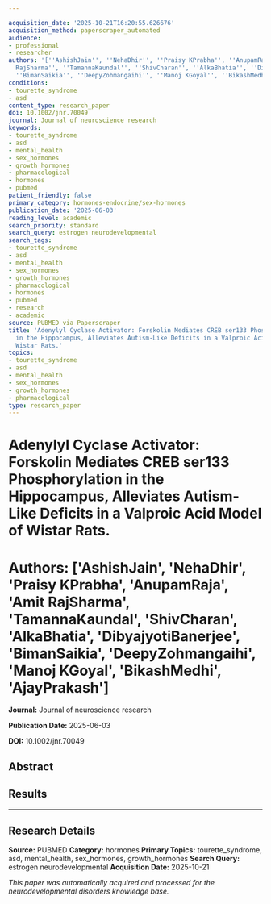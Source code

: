 ```yaml
---

acquisition_date: '2025-10-21T16:20:55.626676'
acquisition_method: paperscraper_automated
audience:
- professional
- researcher
authors: '[''AshishJain'', ''NehaDhir'', ''Praisy KPrabha'', ''AnupamRaja'', ''Amit
  RajSharma'', ''TamannaKaundal'', ''ShivCharan'', ''AlkaBhatia'', ''DibyajyotiBanerjee'',
  ''BimanSaikia'', ''DeepyZohmangaihi'', ''Manoj KGoyal'', ''BikashMedhi'', ''AjayPrakash'']'
conditions:
- tourette_syndrome
- asd
content_type: research_paper
doi: 10.1002/jnr.70049
journal: Journal of neuroscience research
keywords:
- tourette_syndrome
- asd
- mental_health
- sex_hormones
- growth_hormones
- pharmacological
- hormones
- pubmed
patient_friendly: false
primary_category: hormones-endocrine/sex-hormones
publication_date: '2025-06-03'
reading_level: academic
search_priority: standard
search_query: estrogen neurodevelopmental
search_tags:
- tourette_syndrome
- asd
- mental_health
- sex_hormones
- growth_hormones
- pharmacological
- hormones
- pubmed
- research
- academic
source: PUBMED via Paperscraper
title: 'Adenylyl Cyclase Activator: Forskolin Mediates CREB ser133 Phosphorylation
  in the Hippocampus, Alleviates Autism-Like Deficits in a Valproic Acid Model of
  Wistar Rats.'
topics:
- tourette_syndrome
- asd
- mental_health
- sex_hormones
- growth_hormones
- pharmacological
type: research_paper
---
```




# Adenylyl Cyclase Activator: Forskolin Mediates CREB ser133 Phosphorylation in the Hippocampus, Alleviates Autism-Like Deficits in a Valproic Acid Model of Wistar Rats.

# **Authors:** ['AshishJain', 'NehaDhir', 'Praisy KPrabha', 'AnupamRaja', 'Amit RajSharma', 'TamannaKaundal', 'ShivCharan', 'AlkaBhatia', 'DibyajyotiBanerjee', 'BimanSaikia', 'DeepyZohmangaihi', 'Manoj KGoyal', 'BikashMedhi', 'AjayPrakash']

**Journal:** Journal of neuroscience research

**Publication Date:** 2025-06-03

**DOI:** 10.1002/jnr.70049

## Abstract

## Results

---

## Research Details

**Source:** PUBMED
**Category:** hormones
**Primary Topics:** tourette_syndrome, asd, mental_health, sex_hormones, growth_hormones
**Search Query:** estrogen neurodevelopmental
**Acquisition Date:** 2025-10-21

*This paper was automatically acquired and processed for the neurodevelopmental disorders knowledge base.*

